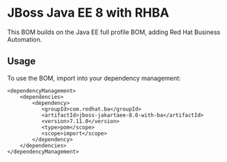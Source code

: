 JBoss Java EE 8 with RHBA
===================================

This BOM builds on the Java EE full profile BOM, adding Red Hat Business Automation.

Usage
-----

To use the BOM, import into your dependency management:

    <dependencyManagement>
        <dependencies>
            <dependency>
               <groupId>com.redhat.ba</groupId>
               <artifactId>jboss-jakartaee-8.0-with-ba</artifactId>
               <version>7.11.0</version>
               <type>pom</scope>
               <scope>import</scope>
            </dependency>
        </dependencies>
    </dependencyManagement>
